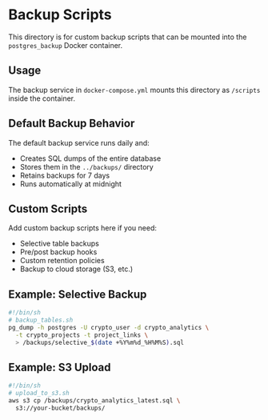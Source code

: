 # Backup Scripts

This directory is for custom backup scripts that can be mounted into the `postgres_backup` Docker container.

## Usage

The backup service in `docker-compose.yml` mounts this directory as `/scripts` inside the container.

## Default Backup Behavior

The default backup service runs daily and:
- Creates SQL dumps of the entire database
- Stores them in the `../backups/` directory
- Retains backups for 7 days
- Runs automatically at midnight

## Custom Scripts

Add custom backup scripts here if you need:
- Selective table backups
- Pre/post backup hooks
- Custom retention policies
- Backup to cloud storage (S3, etc.)

## Example: Selective Backup

```bash
#!/bin/sh
# backup_tables.sh
pg_dump -h postgres -U crypto_user -d crypto_analytics \
  -t crypto_projects -t project_links \
  > /backups/selective_$(date +%Y%m%d_%H%M%S).sql
```

## Example: S3 Upload

```bash
#!/bin/sh
# upload_to_s3.sh
aws s3 cp /backups/crypto_analytics_latest.sql \
  s3://your-bucket/backups/
```
